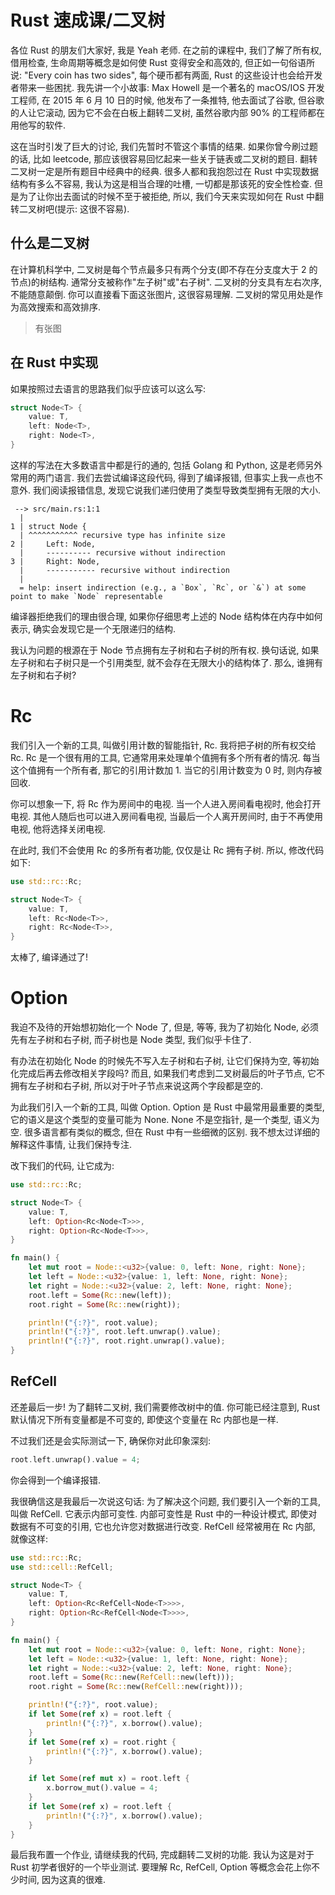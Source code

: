 # Rust 速成课/二叉树

各位 Rust 的朋友们大家好, 我是 Yeah 老师. 在之前的课程中, 我们了解了所有权, 借用检查, 生命周期等概念是如何使 Rust 变得安全和高效的, 但正如一句俗语所说: "Every coin has two sides", 每个硬币都有两面, Rust 的这些设计也会给开发者带来一些困扰. 我先讲一个小故事: Max Howell 是一个著名的 macOS/IOS 开发工程师, 在 2015 年 6 月 10 日的时候, 他发布了一条推特, 他去面试了谷歌, 但谷歌的人让它滚动, 因为它不会在白板上翻转二叉树, 虽然谷歌内部 90% 的工程师都在用他写的软件.

这在当时引发了巨大的讨论, 我们先暂时不管这个事情的结果. 如果你曾今刷过题的话, 比如 leetcode, 那应该很容易回忆起来一些关于链表或二叉树的题目. 翻转二叉树一定是所有题目中经典中的经典. 很多人都和我抱怨过在 Rust 中实现数据结构有多么不容易, 我认为这是相当合理的吐槽, 一切都是那该死的安全性检查. 但是为了让你出去面试的时候不至于被拒绝, 所以, 我们今天来实现如何在 Rust 中翻转二叉树吧(提示: 这很不容易).

## 什么是二叉树

在计算机科学中, 二叉树是每个节点最多只有两个分支(即不存在分支度大于 2 的节点)的树结构. 通常分支被称作"左子树"或"右子树". 二叉树的分支具有左右次序, 不能随意颠倒. 你可以直接看下面这张图片, 这很容易理解. 二叉树的常见用处是作为高效搜索和高效排序.

> 有张图

## 在 Rust 中实现

如果按照过去语言的思路我们似乎应该可以这么写:

```rs
struct Node<T> {
    value: T,
    left: Node<T>,
    right: Node<T>,
}
```

这样的写法在大多数语言中都是行的通的, 包括 Golang 和 Python, 这是老师另外常用的两门语言. 我们去尝试编译这段代码, 得到了编译报错, 但事实上我一点也不意外. 我们阅读报错信息, 发现它说我们递归使用了类型导致类型拥有无限的大小.

```text
 --> src/main.rs:1:1
  |
1 | struct Node {
  | ^^^^^^^^^^^ recursive type has infinite size
2 |     Left: Node,
  |     ---------- recursive without indirection
3 |     Right: Node,
  |     ----------- recursive without indirection
  |
  = help: insert indirection (e.g., a `Box`, `Rc`, or `&`) at some point to make `Node` representable
```

编译器拒绝我们的理由很合理, 如果你仔细思考上述的 Node 结构体在内存中如何表示, 确实会发现它是一个无限递归的结构.

我认为问题的根源在于 Node 节点拥有左子树和右子树的所有权. 换句话说, 如果左子树和右子树只是一个引用类型, 就不会存在无限大小的结构体了. 那么, 谁拥有左子树和右子树?

# Rc

我们引入一个新的工具, 叫做引用计数的智能指针, Rc. 我将把子树的所有权交给 Rc. Rc 是一个很有用的工具, 它通常用来处理单个值拥有多个所有者的情况. 每当这个值拥有一个所有者, 那它的引用计数加 1. 当它的引用计数变为 0 时, 则内存被回收.

你可以想象一下, 将 Rc 作为房间中的电视. 当一个人进入房间看电视时, 他会打开电视. 其他人随后也可以进入房间看电视, 当最后一个人离开房间时, 由于不再使用电视, 他将选择关闭电视.

在此时, 我们不会使用 Rc 的多所有者功能, 仅仅是让 Rc 拥有子树. 所以, 修改代码如下:

```rs
use std::rc::Rc;

struct Node<T> {
    value: T,
    left: Rc<Node<T>>,
    right: Rc<Node<T>>,
}
```

太棒了, 编译通过了!

# Option

我迫不及待的开始想初始化一个 Node 了, 但是, 等等, 我为了初始化 Node, 必须先有左子树和右子树, 而子树也是 Node 类型, 我们似乎卡住了.

有办法在初始化 Node 的时候先不写入左子树和右子树, 让它们保持为空, 等初始化完成后再去修改相关字段吗? 而且, 如果我们考虑到二叉树最后的叶子节点, 它不拥有左子树和右子树, 所以对于叶子节点来说这两个字段都是空的.

为此我们引入一个新的工具, 叫做 Option. Option 是 Rust 中最常用最重要的类型, 它的语义是这个类型的变量可能为 None. None 不是空指针, 是一个类型, 语义为空. 很多语言都有类似的概念, 但在 Rust 中有一些细微的区别. 我不想太过详细的解释这件事情, 让我们保持专注.

改下我们的代码, 让它成为:

```rs
use std::rc::Rc;

struct Node<T> {
    value: T,
    left: Option<Rc<Node<T>>>,
    right: Option<Rc<Node<T>>>,
}

fn main() {
    let mut root = Node::<u32>{value: 0, left: None, right: None};
    let left = Node::<u32>{value: 1, left: None, right: None};
    let right = Node::<u32>{value: 2, left: None, right: None};
    root.left = Some(Rc::new(left));
    root.right = Some(Rc::new(right));

    println!("{:?}", root.value);
    println!("{:?}", root.left.unwrap().value);
    println!("{:?}", root.right.unwrap().value);
}
```

## RefCell

还差最后一步! 为了翻转二叉树, 我们需要修改树中的值. 你可能已经注意到, Rust 默认情况下所有变量都是不可变的, 即使这个变量在 Rc 内部也是一样.

不过我们还是会实际测试一下, 确保你对此印象深刻:

```rs
root.left.unwrap().value = 4;
```

你会得到一个编译报错.

我很确信这是我最后一次说这句话: 为了解决这个问题, 我们要引入一个新的工具, 叫做 RefCell. 它表示内部可变性. 内部可变性是 Rust 中的一种设计模式, 即使对数据有不可变的引用, 它也允许您对数据进行改变. RefCell 经常被用在 Rc 内部, 就像这样:

```rs
use std::rc::Rc;
use std::cell::RefCell;

struct Node<T> {
    value: T,
    left: Option<Rc<RefCell<Node<T>>>>,
    right: Option<Rc<RefCell<Node<T>>>>,
}

fn main() {
    let mut root = Node::<u32>{value: 0, left: None, right: None};
    let left = Node::<u32>{value: 1, left: None, right: None};
    let right = Node::<u32>{value: 2, left: None, right: None};
    root.left = Some(Rc::new(RefCell::new(left)));
    root.right = Some(Rc::new(RefCell::new(right)));

    println!("{:?}", root.value);
    if let Some(ref x) = root.left {
        println!("{:?}", x.borrow().value);
    }
    if let Some(ref x) = root.right {
        println!("{:?}", x.borrow().value);
    }

    if let Some(ref mut x) = root.left {
        x.borrow_mut().value = 4;
    }
    if let Some(ref x) = root.left {
        println!("{:?}", x.borrow().value);
    }
}
```

最后我布置一个作业, 请继续我的代码, 完成翻转二叉树的功能. 我认为这是对于 Rust 初学者很好的一个毕业测试. 要理解 Rc, RefCell, Option 等概念会花上你不少时间, 因为这真的很难.
